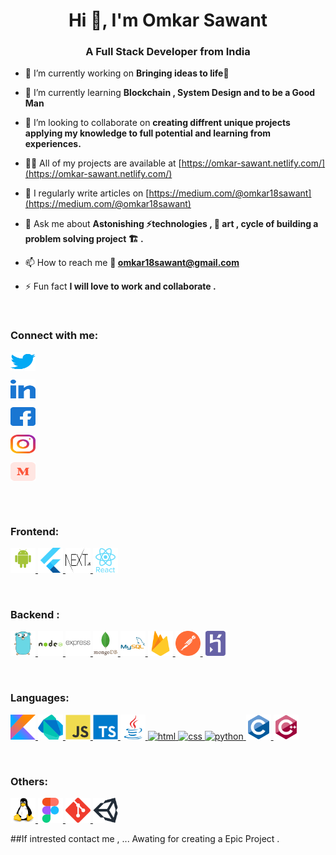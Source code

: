 <h1 align="center">Hi 👋, I'm Omkar Sawant</h1>
<h3 align="center">A Full Stack Developer from India</h3>

- 🔭 I’m currently working on **Bringing ideas to life🌲**

- 🌱 I’m currently learning **Blockchain , System Design and to be a Good Man**

- 👯 I’m looking to collaborate on **creating diffrent unique projects applying my knowledge to full potential and learning from experiences.**

- 👨‍💻 All of my projects are available at [https://omkar-sawant.netlify.com/](https://omkar-sawant.netlify.com/)

- 📝 I regularly write articles on [https://medium.com/@omkar18sawant](https://medium.com/@omkar18sawant)

- 💬 Ask me about **Astonishing ⚡technologies , 🎨 art , cycle of building a problem solving project 🏗 .**

- 📫 How to reach me **📧 omkar18sawant@gmail.com**

- ⚡ Fun fact **I will love to work and collaborate .**
<br/>

<h3 align="left">Connect with me:</h3>
<p align="left">
<!--  twitter  -->

<a href="https://twitter.com/omkar18sawant" target="blank"><img align="center" src="https://raw.githubusercontent.com/OmkarSsawant/OmkarSsawant/main/assets/social/twitter.svg" alt="omkar18sawant" height="30" width="40" /></a>
<!-- linkedin   -->
<a href="https://linkedin.com/in/omkar-sawant-96b05b17a" target="blank"><img align="center" src="https://raw.githubusercontent.com/OmkarSsawant/OmkarSsawant/main/assets/social/linkedin.svg" alt="omkar sawant" height="30" width="40" /></a>
<!--  fb  -->
<a href="https://fb.com/omkar18sawant" target="blank"><img align="center" src="https://raw.githubusercontent.com/OmkarSsawant/OmkarSsawant/main/assets/social/facebook.svg" alt="omkar sawant" height="30" width="40" /></a>
<!-- instagram -->
  <a href="https://instagram.com/omkar18sawant" target="blank"><img align="center" src="https://raw.githubusercontent.com/OmkarSsawant/OmkarSsawant/main/assets/social/instagram.svg" alt="omkar sawant" height="30" width="40" /></a>
<!-- medium -->
  <a href="https://medium.com/@omkar18sawant" target="blank"><img align="center" src="https://raw.githubusercontent.com/OmkarSsawant/OmkarSsawant/main/assets/social/medium.svg" alt="@omkar18sawant" height="30" width="40" /></a>
</p>
<br/><br/>
<h3 align="left"> Frontend:</h3>
<p align="left"> 
<!-- frontend -->
    <!-- android   -->
  <a href="https://developer.android.com" target="_blank" rel="noreferrer"> <img src="https://raw.githubusercontent.com/OmkarSsawant/OmkarSsawant/main/assets/frontend/android-original-wordmark.svg" alt="android" width="40" height="40"/> </a>
   <!-- flutter   -->
   <a href="https://www.flutter.dev" target="_blank" rel="noreferrer"> <img src="https://raw.githubusercontent.com/OmkarSsawant/OmkarSsawant/main/assets/frontend/flutter.svg" alt="flutter" width="40" height="40"/> </a> 
   <!-- next   -->
    <a href="https://www.nextjs.org" target="_blank" rel="noreferrer"> <img src="https://raw.githubusercontent.com/OmkarSsawant/OmkarSsawant/main/assets/frontend/next.svg" alt="next" width="40" height="40"/> </a> 
   <!-- React   -->
    <a href="https://www.reactjs.org" target="_blank" rel="noreferrer"> <img src="https://raw.githubusercontent.com/OmkarSsawant/OmkarSsawant/main/assets/frontend/react-original-wordmark.svg" alt="react" width="40" height="40"/> </a> 
</p>

<br/>
<h3 align="left">Backend :</h3>
<p align="left"> 
<!-- backend -->
    <!-- go   -->
  <a href="https://golang.org" target="_blank" rel="noreferrer"> <img src="https://raw.githubusercontent.com/OmkarSsawant/OmkarSsawant/main/assets/backend/go.svg" alt="go" width="40" height="40"/> </a>
   <!-- nodejs   -->
   <a href="https://www.nodejs.org" target="_blank" rel="noreferrer"> <img src="https://raw.githubusercontent.com/OmkarSsawant/OmkarSsawant/main/assets/backend/nodejs-original-wordmark.svg" alt="nodejs" width="40" height="40"/> </a> 
   <!-- express   -->
     <a href="https://www.express.org" target="_blank" rel="noreferrer"> <img src="https://raw.githubusercontent.com/OmkarSsawant/OmkarSsawant/main/assets/backend/express-original-wordmark.svg" alt="express" width="40" height="40"/> </a> 
   <!-- mongodb   -->
    <a href="https://www.mongodb.org" target="_blank" rel="noreferrer"> <img src="https://raw.githubusercontent.com/OmkarSsawant/OmkarSsawant/main/assets/backend/mongodb-original-wordmark.svg" alt="mongodb" width="40" height="40"/> </a> 
  <!--  mysql  -->
    <a href="https://www.mysql.org" target="_blank" rel="noreferrer"> <img src="https://raw.githubusercontent.com/OmkarSsawant/OmkarSsawant/main/assets/backend/mysql-original-wordmark.svg" alt="mysql" width="40" height="40"/> </a> 
      <!-- firebase   -->
  <a href="https://firebase.com" target="_blank" rel="noreferrer"> <img src="https://raw.githubusercontent.com/OmkarSsawant/OmkarSsawant/main/assets/backend/firebase.svg" alt="firebase" width="40" height="40"/> </a>
      <!-- postman   -->
  <a href="https://golang.org" target="_blank" rel="noreferrer"> <img src="https://raw.githubusercontent.com/OmkarSsawant/OmkarSsawant/main/assets/backend/postman.svg" alt="postman" width="40" height="40"/> </a>
   <!-- heroku   -->
  <a href="https://heroku.org" target="_blank" rel="noreferrer"> <img src="https://raw.githubusercontent.com/OmkarSsawant/OmkarSsawant/main/assets/backend/heroku.svg" alt="heroku" width="40" height="40"/> </a>
  
</p>


<br/>
<h3 align="left">Languages:</h3>
<p align="left"> 
      <!-- kotlin   -->
  <a href="https://kotlin.org" target="_blank" rel="noreferrer"> <img src="https://raw.githubusercontent.com/OmkarSsawant/OmkarSsawant/main/assets/langs/kotlin.svg" alt="kotlin" width="40" height="40"/> </a>
      <!-- dart   -->
  <a href="https://dart.dev" target="_blank" rel="noreferrer"> <img src="https://raw.githubusercontent.com/OmkarSsawant/OmkarSsawant/main/assets/langs/dart.svg" alt="dart" width="40" height="40"/> </a>
     <!-- js   -->
  <a href="https://js.org" target="_blank" rel="noreferrer"> <img src="https://raw.githubusercontent.com/OmkarSsawant/OmkarSsawant/main/assets/langs/js.svg" alt="js" width="40" height="40"/> </a>
    <!-- typescript   -->
  <a href="https://typescript.org" target="_blank" rel="noreferrer"> <img src="https://raw.githubusercontent.com/OmkarSsawant/OmkarSsawant/main/assets/langs/typescript-original.svg" alt="typescript" width="40" height="40"/> </a>
     <!-- java   -->
  <a href="https://java.org" target="_blank" rel="noreferrer"> <img src="https://raw.githubusercontent.com/OmkarSsawant/OmkarSsawant/main/assets/langs/java.svg" alt="java" width="40" height="40"/> </a>
   <!-- html   -->
  <a href="https://html.org" target="_blank" rel="noreferrer"> <img src="https://raw.githubusercontent.com/OmkarSsawant/OmkarSsawant/main/assets/langs/html.svg" alt="html" width="40" height="40"/> </a>
   <!-- css   -->
  <a href="https://css.org" target="_blank" rel="noreferrer"> <img src="https://raw.githubusercontent.com/OmkarSsawant/OmkarSsawant/main/assets/langs/css.svg" alt="css" width="40" height="40"/> </a>
   <!-- python   -->
  <a href="https://python.org" target="_blank" rel="noreferrer"> <img src="https://raw.githubusercontent.com/OmkarSsawant/OmkarSsawant/main/assets/langs/python.svg" alt="python" width="40" height="40"/> </a>
     <!-- C   -->
  <a href="https://java.org" target="_blank" rel="noreferrer"> <img src="https://raw.githubusercontent.com/OmkarSsawant/OmkarSsawant/main/assets/langs/c-original.svg" alt="java" width="40" height="40"/> </a>
     <!-- C++   -->
  <a href="https://c-plus-plus.org" target="_blank" rel="noreferrer"> <img src="https://raw.githubusercontent.com/OmkarSsawant/OmkarSsawant/main/assets/langs/cplusplus-original.svg" alt="c++" width="40" height="40"/> </a>
</p>
<br/>
<h3 align="left">Others:</h3>
<p align="left"> 
     <!-- Linux  -->
  <a href="https://linux.org" target="_blank" rel="noreferrer"> <img src="https://raw.githubusercontent.com/OmkarSsawant/OmkarSsawant/main/assets/others/linux-original.svg" alt="linux" width="40" height="40"/> </a>
  <!-- Figma  -->
  <a href="https://figma.org" target="_blank" rel="noreferrer"> <img src="https://raw.githubusercontent.com/OmkarSsawant/OmkarSsawant/main/assets/others/figma.svg" alt="figma" width="40" height="40"/> </a>
    <!-- Git  -->
  <a href="https://github.com" target="_blank" rel="noreferrer"> <img src="https://raw.githubusercontent.com/OmkarSsawant/OmkarSsawant/main/assets/others/git.svg" alt="git" width="40" height="40"/> </a>
   <!-- Unity  -->
  <a href="https://unity.com" target="_blank" rel="noreferrer"> <img src="https://raw.githubusercontent.com/OmkarSsawant/OmkarSsawant/main/assets/others/unity.svg" alt="unity" width="40" height="40"/> </a>
  
  </p>


##If intrested contact me , ... Awating for creating a Epic Project . 
